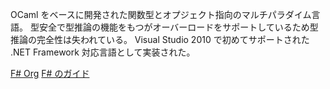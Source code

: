 OCaml をベースに開発された関数型とオプジェクト指向のマルチパラダイム言語。
型安全で型推論の機能をもつがオーバーロードをサポートしているため型推論の完全性は失われている。
Visual Studio 2010 で初めてサポートされた .NET Framework 対応言語として実装された。
<!---
「OCaml」に強い影響を受けたプログラミング言語。
マルチパラダイム言語だが、関数型がメイン。Microsoftが開発した。
.NET Framework上での動作が前提となる。
--->
[F# Org](http://fsharp.org)
[F# のガイド](https://docs.microsoft.com/ja-jp/dotnet/fsharp/)